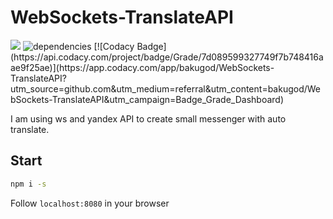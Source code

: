 

# WebSockets-TranslateAPI
<p>
  <img src="https://travis-ci.org/bakugod/WebSockets-TranslateAPI.svg?branch=master" />
  <img src="https://david-dm.org/bakugod/WebSockets-TranslateAPI.svg" alt="dependencies">
  [![Codacy Badge](https://api.codacy.com/project/badge/Grade/7d089599327749f7b748416aae9f25ae)](https://app.codacy.com/app/bakugod/WebSockets-TranslateAPI?utm_source=github.com&utm_medium=referral&utm_content=bakugod/WebSockets-TranslateAPI&utm_campaign=Badge_Grade_Dashboard)
</p>


I am using ws and yandex API to create small messenger with auto translate. 

## Start
```bash
npm i -s
```
Follow `localhost:8080` in your browser
